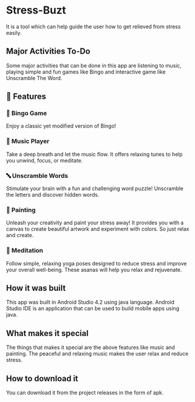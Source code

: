 # Stress-Buzt
It is a tool which can help guide the user how to get relieved from stress easily.
## Major Activities To-Do
Some major activities that can be done in this app are listening to music, playing simple and fun games like Bingo and interactive game like Unscramble The Word.

## 🌟 Features

### 🎉 Bingo Game
Enjoy a classic yet modified version of Bingo!
### 🎵 Music Player
Take a deep breath and let the music flow. It offers relaxing tunes to help you unwind, focus, or meditate.
### 🔤 Unscramble Words
Stimulate your brain with a fun and challenging word puzzle! Unscramble the letters and discover hidden words.
### 🎨 Painting
Unleash your creativity and paint your stress away! It provides you with a canvas to create beautiful artwork and experiment with colors. So just relax and create.
### 🧘 Meditation
Follow simple, relaxing yoga poses designed to reduce stress and improve your overall well-being. These asanas will help you relax and rejuvenate.

## How it was built
This app was built in Android Studio 4.2 using java language. Android Studio IDE is an application that can be used to build mobile apps using java.

## What makes it special
The things that makes it special are the above features like music and painting. The peaceful and relaxing music makes the user relax and reduce stress.

## How to download it
You can download it from the project releases in the form of apk.
